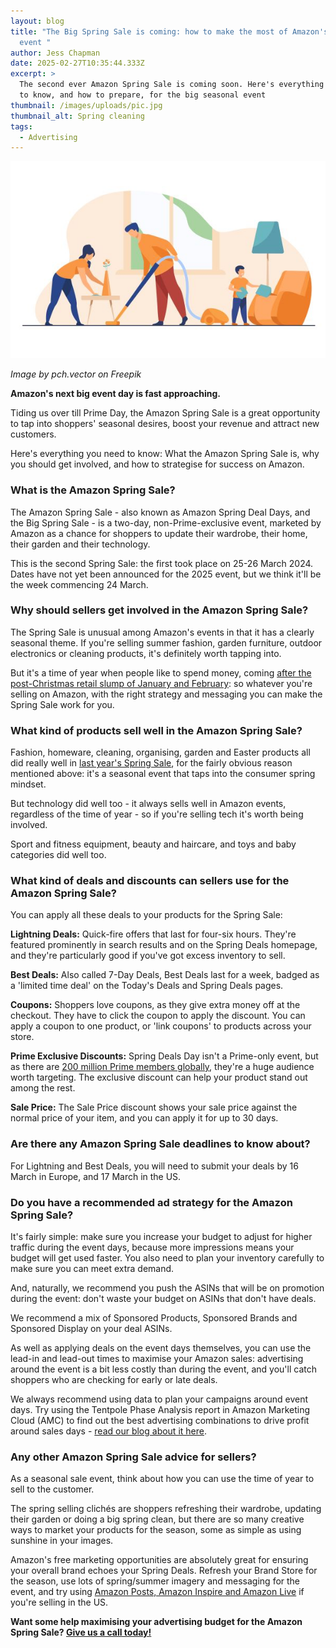 ```yaml
---
layout: blog
title: "The Big Spring Sale is coming: how to make the most of Amazon's seasonal
  event "
author: Jess Chapman
date: 2025-02-27T10:35:44.333Z
excerpt: >
  The second ever Amazon Spring Sale is coming soon. Here's everything you need
  to know, and how to prepare, for the big seasonal event 
thumbnail: /images/uploads/pic.jpg
thumbnail_alt: Spring cleaning
tags:
  - Advertising
---
```

<!--StartFragment-->

![Image by pch.vector on Freepik](/images/uploads/pic.jpg "Image by pch.vector on Freepik")

*Image by pch.vector on Freepik*

**Amazon's next big event day is fast approaching.**

Tiding us over till Prime Day, the Amazon Spring Sale is a great opportunity to tap into shoppers' seasonal desires, boost your revenue and attract new customers.

Here's everything you need to know: What the Amazon Spring Sale is, why you should get involved, and how to strategise for success on Amazon. 

### What is the Amazon Spring Sale?

The Amazon Spring Sale - also known as Amazon Spring Deal Days, and the Big Spring Sale - is a two-day, non-Prime-exclusive event, marketed by Amazon as a chance for shoppers to update their wardrobe, their home, their garden and their technology. 

This is the second Spring Sale: the first took place on 25-26 March 2024. Dates have not yet been announced for the 2025 event, but we think it'll be the week commencing 24 March.

### Why should sellers get involved in the Amazon Spring Sale? 

The Spring Sale is unusual among Amazon's events in that it has a clearly seasonal theme. If you're selling summer fashion, garden furniture, outdoor electronics or cleaning products, it's definitely worth tapping into. 

But it's a time of year when people like to spend money, coming [after the post-Christmas retail slump of January and February](https://www.confiz.com/blog/best-and-worst-months-for-retail-sales/): so whatever you're selling on Amazon, with the right strategy and messaging you can make the Spring Sale work for you. 

### What kind of products sell well in the Amazon Spring Sale?

Fashion, homeware, cleaning, organising, garden and Easter products all did really well in [last year's Spring Sale](https://www.aboutamazon.com/news/retail/amazon-big-spring-sale-best-deals), for the fairly obvious reason mentioned above: it's a seasonal event that taps into the consumer spring mindset.

But technology did well too - it always sells well in Amazon events, regardless of the time of year - so if you're selling tech it's worth being involved. 

Sport and fitness equipment, beauty and haircare, and toys and baby categories did well too. 

### What kind of deals and discounts can sellers use for the Amazon Spring Sale? 

You can apply all these deals to your products for the Spring Sale: 

**Lightning Deals:** Quick-fire offers that last for four-six hours. They're featured prominently in search results and on the Spring Deals homepage, and they're particularly good if you've got excess inventory to sell. 

**Best Deals:** Also called 7-Day Deals, Best Deals last for a week, badged as a 'limited time deal' on the Today's Deals and Spring Deals pages. 

**Coupons:** Shoppers love coupons, as they give extra money off at the checkout. They have to click the coupon to apply the discount. You can apply a coupon to one product, or 'link coupons' to products across your store. 

**Prime Exclusive Discounts:** Spring Deals Day isn't a Prime-only event, but as there are [200 million Prime members globally](https://backlinko.com/amazon-prime-users), they're a huge audience worth targeting. The exclusive discount can help your product stand out among the rest. 

**Sale Price:** The Sale Price discount shows your sale price against the normal price of your item, and you can apply it for up to 30 days.

### Are there any Amazon Spring Sale deadlines to know about? 

For Lightning and Best Deals, you will need to submit your deals by 16 March in Europe, and 17 March in the US.

### Do you have a recommended ad strategy for the Amazon Spring Sale? 

It's fairly simple: make sure you increase your budget to adjust for higher traffic during the event days, because more impressions means your budget will get used faster. You also need to plan your inventory carefully to make sure you can meet extra demand.

And, naturally, we recommend you push the ASINs that will be on promotion during the event: don't waste your budget on ASINs that don't have deals. 

We recommend a mix of Sponsored Products, Sponsored Brands and Sponsored Display on your deal ASINs.

As well as applying deals on the event days themselves, you can use the lead-in and lead-out times to maximise your Amazon sales: advertising around the event is a bit less costly than during the event, and you'll catch shoppers who are checking for early or late deals. 

We always recommend using data to plan your campaigns around event days. Try using the Tentpole Phase Analysis report in Amazon Marketing Cloud (AMC) to find out the best advertising combinations to drive profit around sales days - [read our blog about it here](https://e-comas.com/2023/12/04/reading-the-tentpole-how-to-build-momentum-for-your-amazon-ads-after-black-friday.html). 

### Any other Amazon Spring Sale advice for sellers?

As a seasonal sale event, think about how you can use the time of year to sell to the customer. 

The spring selling clichés are shoppers refreshing their wardrobe, updating their garden or doing a big spring clean, but there are so many creative ways to market your products for the season, some as simple as using sunshine in your images. 

Amazon's free marketing opportunities are absolutely great for ensuring your overall brand echoes your Spring Deals. Refresh your Brand Store for the season, use lots of spring/summer imagery and messaging for the event, and try using [Amazon Posts, Amazon Inspire and Amazon Live](https://e-comas.com/2024/10/01/feeling-inspired-how-to-use-amazons-social-tools-to-boost-your-marketing.html) if you're selling in the US.

**Want some help maximising your advertising budget for the Amazon Spring Sale? [Give us a call today!](https://e-comas.com/contact.html)**

<!--EndFragment-->